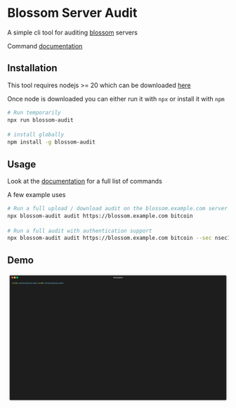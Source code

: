 # Blossom Server Audit

A simple cli tool for auditing [blossom](https://github.com/hzrd149/blossom) servers

Command [documentation](./docs)

## Installation

This tool requires nodejs >= 20 which can be downloaded [here](https://nodejs.org/en/download)

Once node is downloaded you can either run it with `npx` or install it with `npm`

```sh
# Run temporarily
npx run blossom-audit

# install globally
npm install -g blossom-audit
```

## Usage

Look at the [documentation](./docs) for a full list of commands

A few example uses

```sh
# Run a full upload / download audit on the blossom.example.com server with the bitcoin whitepaper pdf
npx blossom-audit audit https://blossom.example.com bitcoin

# Run a full audit with authentication support
npx blossom-audit audit https://blossom.example.com bitcoin --sec nsec1...
```

## Demo

![](./demo.gif)
